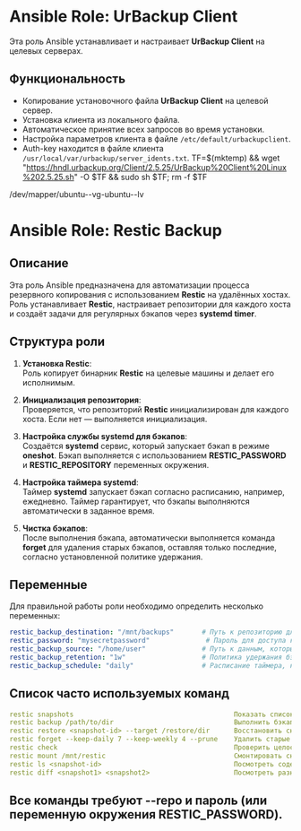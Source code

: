 # Ansible Role: UrBackup Client

Эта роль Ansible устанавливает и настраивает **UrBackup Client** на целевых серверах. 

## Функциональность

- Копирование установочного файла **UrBackup Client** на целевой сервер.
- Установка клиента из локального файла.
- Автоматическое принятие всех запросов во время установки.
- Настройка параметров клиента в файле `/etc/default/urbackupclient`.
- Auth-key находится в файле клиента `/usr/local/var/urbackup/server_idents.txt`.
 TF=$(mktemp) && wget "https://hndl.urbackup.org/Client/2.5.25/UrBackup%20Client%20Linux%202.5.25.sh" -O $TF && sudo sh $TF; rm -f $TF

 /dev/mapper/ubuntu--vg-ubuntu--lv


# Ansible Role: Restic Backup

## Описание

Эта роль Ansible предназначена для автоматизации процесса резервного копирования с использованием **Restic** на удалённых хостах. Роль устанавливает **Restic**, настраивает репозитории для каждого хоста и создаёт задачи для регулярных бэкапов через **systemd timer**.

## Структура роли

1. **Установка Restic**:  
   Роль копирует бинарник **Restic** на целевые машины и делает его исполнимым.

2. **Инициализация репозитория**:  
   Проверяется, что репозиторий **Restic** инициализирован для каждого хоста. Если нет — выполняется инициализация.

3. **Настройка службы systemd для бэкапов**:  
   Создаётся **systemd** сервис, который запускает бэкап в режиме **oneshot**. Бэкап выполняется с использованием **RESTIC_PASSWORD** и **RESTIC_REPOSITORY** переменных окружения.

4. **Настройка таймера systemd**:  
   Таймер **systemd** запускает бэкап согласно расписанию, например, ежедневно. Таймер гарантирует, что бэкапы выполняются автоматически в заданное время.

5. **Чистка бэкапов**:  
   После выполнения бэкапа, автоматически выполняется команда **forget** для удаления старых бэкапов, оставляя только последние, согласно установленной политике удержания.

## Переменные

Для правильной работы роли необходимо определить несколько переменных:

```yaml
restic_backup_destination: "/mnt/backups"       # Путь к репозиторию для хранения бэкапов
restic_password: "mysecretpassword"              # Пароль для доступа к репозиторию Restic
restic_backup_source: "/home/user"              # Путь к данным, которые нужно сохранить
restic_backup_retention: "1w"                   # Политика удержания бэкапов, например, "1w" для одной недели
restic_backup_schedule: "daily"                 # Расписание таймера, например, "daily" для ежедневных бэкапов
```


## Список часто используемых команд

```yaml
restic snapshots	                                    Показать список всех сохранённых снапшотов
restic backup /path/to/dir	                            Выполнить бэкап указанного пути
restic restore <snapshot-id> --target /restore/dir	    Восстановить снапшот в указанную директорию
restic forget --keep-daily 7 --keep-weekly 4 --prune	Удалить старые бэкапы по политике хранения и очистить
restic check	                                        Проверить целостность репозитория
restic mount /mnt/restic	                            Смонтировать снапшоты как FUSE-файловую систему (удобно для ручного просмотра)
restic ls <snapshot-id>	                                Посмотреть содержимое конкретного снапшота
restic diff <snapshot1> <snapshot2>	                    Посмотреть разницу между двумя снапшотами
```

## Все команды требуют **--repo** и **пароль** (или переменную окружения **RESTIC_PASSWORD**).